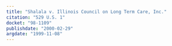 ```yaml
---
title: "Shalala v. Illinois Council on Long Term Care, Inc."
citation: "529 U.S. 1"
docket: "98-1109"
publishdate: "2000-02-29"
argdate: "1999-11-08"
---
```

